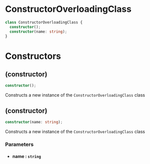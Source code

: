 # ConstructorOverloadingClass

```typescript
class ConstructorOverloadingClass {
  constructor();
  constructor(name: string);
}
```

# Constructors

## (constructor)

```typescript
constructor();
```

Constructs a new instance of the `ConstructorOverloadingClass` class

## (constructor)

```typescript
constructor(name: string);
```

Constructs a new instance of the `ConstructorOverloadingClass` class

### Parameters

- #### **name** : `string`

